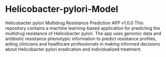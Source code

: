 # Helicobacter-pylori-Model
Helicobacter pylori Multidrug Resistance Prediction APP v1.0.0
This repository contains a machine learning-based application for predicting the multidrug resistance of Helicobacter pylori.  The app uses genomic data and antibiotic resistance phenotypic information to predict resistance profiles, aiding clinicians and healthcare professionals in making informed decisions about Helicobacter pylori eradication and individualized treatment.
